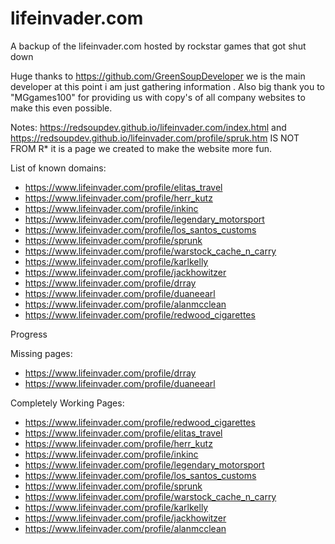 # lifeinvader.com
A backup of the lifeinvader.com hosted by rockstar games that got shut down

Huge thanks to https://github.com/GreenSoupDeveloper we is the main developer at this point i am just gathering information .
Also big thank you to "MGgames100" for providing us with copy's of all company websites to make this even possible.

Notes:
https://redsoupdev.github.io/lifeinvader.com/index.html and https://redsoupdev.github.io/lifeinvader.com/profile/spruk.htm IS NOT FROM R* it is a page we created to make the website more fun.


List of known domains:
- https://www.lifeinvader.com/profile/elitas_travel
- https://www.lifeinvader.com/profile/herr_kutz
- https://www.lifeinvader.com/profile/inkinc
- https://www.lifeinvader.com/profile/legendary_motorsport
- https://www.lifeinvader.com/profile/los_santos_customs
- https://www.lifeinvader.com/profile/sprunk
- https://www.lifeinvader.com/profile/warstock_cache_n_carry
- https://www.lifeinvader.com/profile/karlkelly 
- https://www.lifeinvader.com/profile/jackhowitzer
- https://www.lifeinvader.com/profile/drray
- https://www.lifeinvader.com/profile/duaneearl
- https://www.lifeinvader.com/profile/alanmcclean
- https://www.lifeinvader.com/profile/redwood_cigarettes

Progress

Missing pages:
- https://www.lifeinvader.com/profile/drray
- https://www.lifeinvader.com/profile/duaneearl


Completely Working Pages:

- https://www.lifeinvader.com/profile/redwood_cigarettes
- https://www.lifeinvader.com/profile/elitas_travel
- https://www.lifeinvader.com/profile/herr_kutz
- https://www.lifeinvader.com/profile/inkinc
- https://www.lifeinvader.com/profile/legendary_motorsport
- https://www.lifeinvader.com/profile/los_santos_customs
- https://www.lifeinvader.com/profile/sprunk
- https://www.lifeinvader.com/profile/warstock_cache_n_carry
- https://www.lifeinvader.com/profile/karlkelly 
- https://www.lifeinvader.com/profile/jackhowitzer
- https://www.lifeinvader.com/profile/alanmcclean
